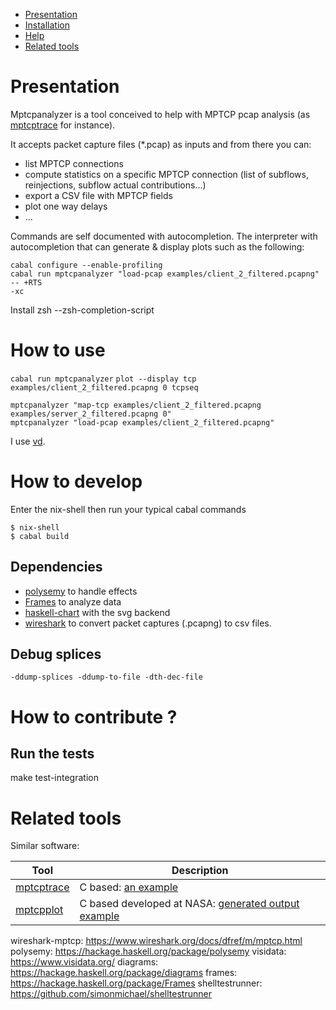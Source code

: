 <!-- BEGIN-MARKDOWN-TOC -->
* [Presentation](#presentation)
* [Installation](#installation)
* [Help](#faq)
* [Related tools](#related_tools)

<!-- END-MARKDOWN-TOC -->


Presentation
===

Mptcpanalyzer is a tool conceived to help with MPTCP pcap analysis (as [mptcptrace] for instance).

It accepts packet capture files (\*.pcap) as inputs and from there you can:

- list MPTCP connections
- compute statistics on a specific MPTCP connection (list of subflows, reinjections, subflow actual contributions...)
- export a CSV file with MPTCP fields
- plot one way delays
- ...

Commands are self documented with autocompletion.
The interpreter with autocompletion that can generate & display plots such as the following:

```
cabal configure --enable-profiling
cabal run mptcpanalyzer "load-pcap examples/client_2_filtered.pcapng"  -- +RTS
-xc
```

Install zsh
--zsh-completion-script


# How to use
`cabal run mptcpanalyzer`
`plot --display tcp examples/client_2_filtered.pcapng 0 tcpseq`
```
mptcpanalyzer "map-tcp examples/client_2_filtered.pcapng examples/server_2_filtered.pcapng 0"
mptcpanalyzer "load-pcap examples/client_2_filtered.pcapng"
```

I use [vd](visidata).

# How to develop

Enter the nix-shell then run your typical cabal commands
```
$ nix-shell
$ cabal build
```
## Dependencies

- [polysemy](polysemy) to handle effects
- [Frames](frames) to analyze data
- [haskell-chart](haskell-chart) with the svg backend
- [wireshark](wireshark-mptcp) to convert packet captures (.pcapng) to csv
files.

## Debug splices

`-ddump-splices -ddump-to-file -dth-dec-file`



# How to contribute ?

##  Run the tests

make test-integration


# Related tools

Similar software:

| Tool             | Description                                                                       |
|------------------------|-------------------------------------------------------------------------------|
| [mptcptrace]             | C based: [an example](http://blog.multipath-tcp.org/blog/html/2015/02/02/mptcptrace_demo.html)                                               |
| [mptcpplot]       | C based developed at NASA: [generated output example](https://roland.grc.nasa.gov/~jishac/mptcpplot/)                                                 |



[mptcptrace]: https://bitbucket.org/bhesmans/mptcptrace
[mptcpplot]: https://github.com/nasa/multipath-tcp-tools/
wireshark-mptcp: https://www.wireshark.org/docs/dfref/m/mptcp.html
polysemy: https://hackage.haskell.org/package/polysemy
visidata: https://www.visidata.org/
diagrams: https://hackage.haskell.org/package/diagrams
frames: https://hackage.haskell.org/package/Frames
shelltestrunner: https://github.com/simonmichael/shelltestrunner

